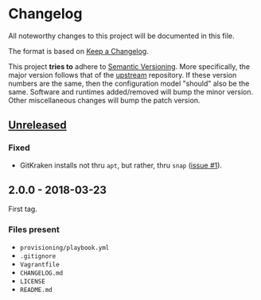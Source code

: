 # Changelog

All noteworthy changes to this project will be documented in this file.

The format is based on [Keep a Changelog][1].

This project **tries to** adhere to [Semantic Versioning][2]. More specifically,
the major version follows that of the [upstream][3] repository. If these version
numbers are the same, then the configuration model "should" also be the same.
Software and runtimes added/removed will bump the minor version. Other
miscellaneous changes will bump the patch version.

[1]: http://keepachangelog.com/en/1.0.0/
[2]: http://semver.org/spec/v2.0.0.html
[3]: https://github.com/martinanderssondotcom/dev-mini

## [Unreleased]

### Fixed

- GitKraken installs not thru `apt`, but rather, thru `snap`
  ([issue #1][unreleased-1]).

[unreleased-1]: https://github.com/martinanderssondotcom/dev-java-9/issues/1

## 2.0.0 - 2018-03-23

First tag.

### Files present

- `provisioning/playbook.yml`
- `.gitignore`
- `Vagrantfile`
- `CHANGELOG.md`
- `LICENSE`
- `README.md`

[Unreleased]: https://github.com/martinanderssondotcom/dev-java-9/compare/v2.0.0...HEAD